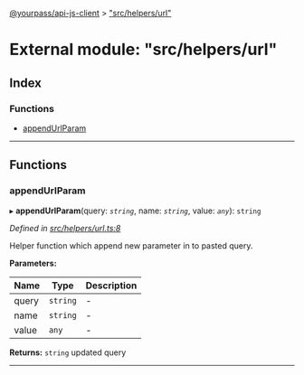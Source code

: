 [@yourpass/api-js-client](../README.md) > ["src/helpers/url"](../modules/_src_helpers_url_.md)

# External module: "src/helpers/url"

## Index

### Functions

* [appendUrlParam](_src_helpers_url_.md#appendurlparam)

---

## Functions

<a id="appendurlparam"></a>

###  appendUrlParam

▸ **appendUrlParam**(query: *`string`*, name: *`string`*, value: *`any`*): `string`

*Defined in [src/helpers/url.ts:8](https://github.com/yourpass/yourpass-api-js-client/blob/282d6a3/src/helpers/url.ts#L8)*

Helper function which append new parameter in to pasted query.

**Parameters:**

| Name | Type | Description |
| ------ | ------ | ------ |
| query | `string` |  \- |
| name | `string` |  \- |
| value | `any` |  \- |

**Returns:** `string`
updated query

___

